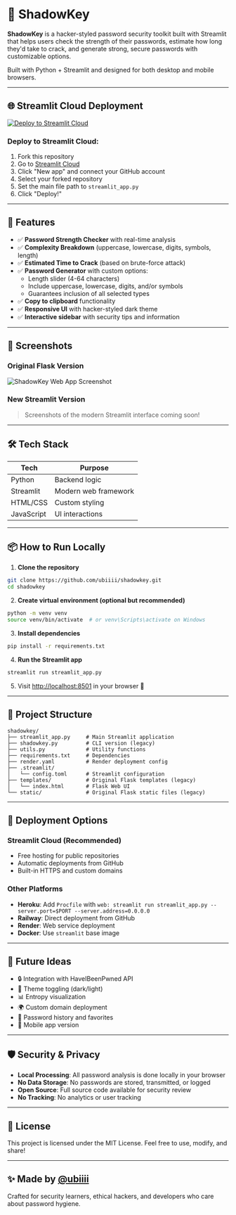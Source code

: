 
# 🔐 ShadowKey

**ShadowKey** is a hacker-styled password security toolkit built with Streamlit that helps users check the strength of their passwords, estimate how long they'd take to crack, and generate strong, secure passwords with customizable options.

Built with Python + Streamlit and designed for both desktop and mobile browsers.

---

## 🌐 Streamlit Cloud Deployment

[![Deploy to Streamlit Cloud](https://static.streamlit.io/badges/streamlit_badge_black_white.svg)](https://share.streamlit.io/)

### Deploy to Streamlit Cloud:

1. Fork this repository
2. Go to [Streamlit Cloud](https://share.streamlit.io/)
3. Click "New app" and connect your GitHub account
4. Select your forked repository
5. Set the main file path to `streamlit_app.py`
6. Click "Deploy!"

---

## 🚀 Features

- ✅ **Password Strength Checker** with real-time analysis
- ✅ **Complexity Breakdown** (uppercase, lowercase, digits, symbols, length)  
- ✅ **Estimated Time to Crack** (based on brute-force attack)  
- ✅ **Password Generator** with custom options:
  - Length slider (4-64 characters)
  - Include uppercase, lowercase, digits, and/or symbols
  - Guarantees inclusion of all selected types
- ✅ **Copy to clipboard** functionality
- ✅ **Responsive UI** with hacker-styled dark theme
- ✅ **Interactive sidebar** with security tips and information

---

## 📸 Screenshots

### Original Flask Version
![ShadowKey Web App Screenshot](https://your-screenshot-link.com)

### New Streamlit Version
> Screenshots of the modern Streamlit interface coming soon!

---

## 🛠️ Tech Stack

| Tech       | Purpose              |
|------------|----------------------|
| Python     | Backend logic        |
| Streamlit  | Modern web framework |
| HTML/CSS   | Custom styling       |
| JavaScript | UI interactions      |

---

## 📦 How to Run Locally

1. **Clone the repository**  
```bash
git clone https://github.com/ubiiii/shadowkey.git
cd shadowkey
```

2. **Create virtual environment (optional but recommended)**  
```bash
python -m venv venv
source venv/bin/activate  # or venv\Scripts\activate on Windows
```

3. **Install dependencies**  
```bash
pip install -r requirements.txt
```

4. **Run the Streamlit app**  
```bash
streamlit run streamlit_app.py
```

5. Visit [http://localhost:8501](http://localhost:8501) in your browser 🎉

---

## 📂 Project Structure

```
shadowkey/
├── streamlit_app.py     # Main Streamlit application
├── shadowkey.py         # CLI version (legacy)
├── utils.py             # Utility functions
├── requirements.txt     # Dependencies
├── render.yaml          # Render deployment config
├── .streamlit/
│   └── config.toml      # Streamlit configuration
├── templates/           # Original Flask templates (legacy)
│   └── index.html       # Flask Web UI
└── static/              # Original Flask static files (legacy)
```

---

## 🚀 Deployment Options

### Streamlit Cloud (Recommended)
- Free hosting for public repositories
- Automatic deployments from GitHub
- Built-in HTTPS and custom domains

### Other Platforms
- **Heroku**: Add `Procfile` with `web: streamlit run streamlit_app.py --server.port=$PORT --server.address=0.0.0.0`
- **Railway**: Direct deployment from GitHub
- **Render**: Web service deployment
- **Docker**: Use `streamlit` base image

---

## 🧠 Future Ideas

- 🔒 Integration with HaveIBeenPwned API
- 🎨 Theme toggling (dark/light)
- 📊 Entropy visualization
- 🌍 Custom domain deployment
- 🔐 Password history and favorites
- 📱 Mobile app version

---

## 🛡️ Security & Privacy

- **Local Processing**: All password analysis is done locally in your browser
- **No Data Storage**: No passwords are stored, transmitted, or logged
- **Open Source**: Full source code available for security review
- **No Tracking**: No analytics or user tracking

---

## 📜 License

This project is licensed under the MIT License. Feel free to use, modify, and share!

---

## ✨ Made by [@ubiiii](https://github.com/ubiiii)

Crafted for security learners, ethical hackers, and developers who care about password hygiene.
